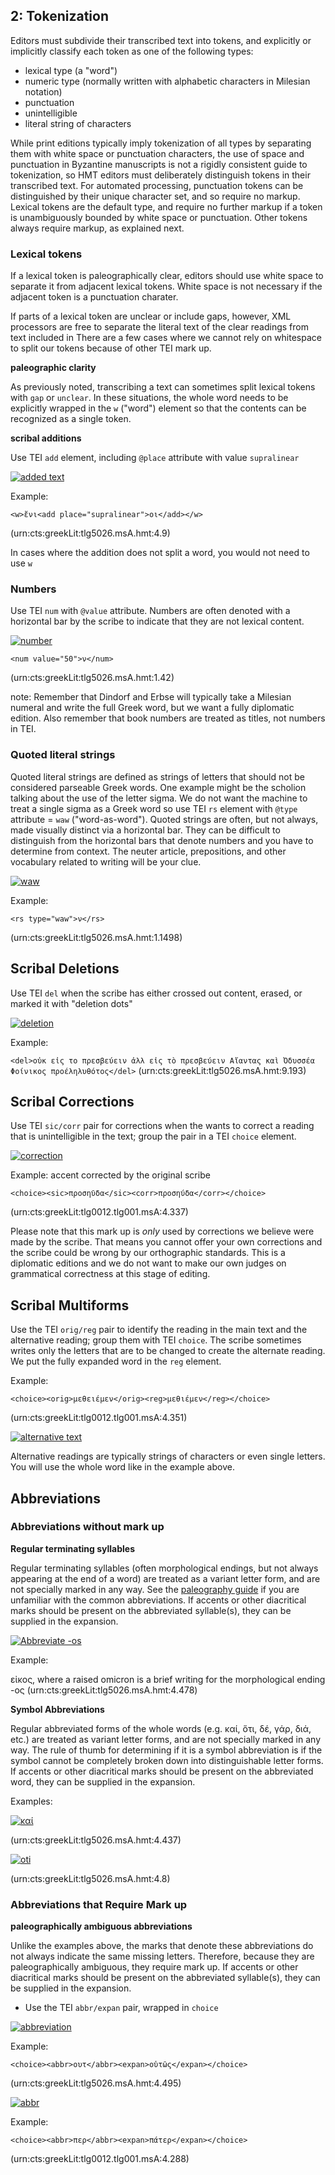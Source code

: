 ## 2: Tokenization

Editors must subdivide their transcribed text into tokens, and explicitly or implicitly classify each token as one of the following types:

-   lexical type (a "word")
-   numeric type (normally written with alphabetic characters in Milesian notation)
-   punctuation
-   unintelligible
-   literal string of characters

While print editions typically imply tokenization of all types by separating them with white space or punctuation characters, the use of space and punctuation in Byzantine manuscripts is not a rigidly consistent guide to tokenization, so HMT editors must deliberately distinguish tokens in their transcribed text.  For automated processing, punctuation tokens can be distinguished by their unique character set, and so require no markup.  Lexical tokens are the default type, and require no further markup if a token is unambiguously bounded by white space or punctuation.  Other tokens always require markup, as explained next.

### Lexical tokens

If a lexical token is paleographically clear, editors should use white space to separate it from adjacent lexical tokens.  White space is not necessary if the adjacent token is a punctuation charater.

If parts of a lexical token are unclear or include gaps, however, XML processors are free to separate the literal text of the clear readings from text included in
There are a few cases where we cannot rely on whitespace to split our tokens because of other TEI mark up.

**paleographic clarity**

As previously noted, transcribing a text can sometimes split lexical tokens with `gap` or `unclear`. In these situations, the whole word needs to be explicitly wrapped in the `w` ("word") element so that the contents can be recognized as a single token.



**scribal additions**

Use TEI `add` element, including `@place` attribute with value `supralinear`

[![added text][added]][103]

Example:

`<w>ἔνι<add place="supralinear">οι</add></w>`

(urn:cts:greekLit:tlg5026.msA.hmt:4.9)

[103]: http://www.homermultitext.org/hmt-digital/images?request=GetIIPMooViewer&urn=urn:cite:hmt:vaimg.VA051RN-0052@0.5045,0.7325,0.031,0.021

[added]: http://www.homermultitext.org/iipsrv?OBJ=IIP,1.0&FIF=/project/homer/pyramidal/VenA/VA051RN-0052.tif&RGN=0.5045,0.7325,0.031,0.021&WID=100&CVT=JPEG

In cases where the addition does not split a word, you would not need to use `w`




### Numbers

Use TEI `num` with `@value` attribute. Numbers are often denoted with a horizontal bar by the scribe to indicate that they are not lexical content.

[![number][number]][602]

`<num value="50">ν</num>`

(urn:cts:greekLit:tlg5026.msA.hmt:1.42)

[number]: http://www.homermultitext.org/iipsrv?OBJ=IIP,1.0&FIF=/project/homer/pyramidal/VenA/VA012VN-0514.tif&RGN=0.838,0.7543,0.018,0.0195&WID=100&CVT=JPEG

[602]: http://www.homermultitext.org/hmt-digital/images?request=GetIIPMooViewer&urn=urn:cite:hmt:vaimg.VA012VN-0514@0.838,0.7543,0.018,0.0195

note: Remember that Dindorf and Erbse will typically take a Milesian numeral and write the full Greek word, but we want a fully diplomatic edition. Also remember that book numbers are treated as titles, not numbers in TEI.



### Quoted literal strings

Quoted literal strings are defined as strings of letters that should not be considered parseable Greek words. One example might be the scholion talking about the use of the letter sigma. We do not want the machine to treat a single sigma as a Greek word so use TEI `rs` element with `@type` attribute = `waw` ("word-as-word"). Quoted strings are often, but not always, made visually distinct via a horizontal bar. They can be difficult to distinguish from the horizontal bars that denote numbers and you have to determine from context. The neuter article, prepositions, and other vocabulary related to writing will be your clue.

[![waw][waw]][300]

Example:

`<rs type="waw">ν</rs>`

(urn:cts:greekLit:tlg5026.msA.hmt:1.1498)

[waw]: http://www.homermultitext.org/iipsrv?OBJ=IIP,1.0&FIF=/project/homer/pyramidal/VenA/VA024RN-0025.tif&RGN=0.697,0.1548,0.018,0.0195&WID=100&CVT=JPEG

[300]: http://www.homermultitext.org/hmt-digital/images?request=GetIIPMooViewer&urn=urn:cite:hmt:vaimg.VA024RN-0025@0.697,0.1548,0.018,0.0195



## Scribal Deletions

Use TEI `del` when the scribe has either crossed out content, erased, or marked it with "deletion dots"

[![deletion][deletion]][102]

Example:

`<del>οὐκ εἰς το πρεσβεύειν ἀλλ εἰς τὸ πρεσβεύειν Αἴαντας καὶ Ὀδυσσέα Φοίνικος προέληλυθότος</del>` (urn:cts:greekLit:tlg5026.msA.hmt:9.193)

[deletion]: http://www.homermultitext.org/iipsrv?OBJ=IIP,1.0&FIF=/project/homer/pyramidal/VenA/VA115RN-0287.tif&RGN=0.233,0.7521,0.453,0.027&WID=100&CVT=JPEG

[102]: http://www.homermultitext.org/hmt-digital/images?request=GetIIPMooViewer&urn=urn:cite:hmt:vaimg.VA115RN-0287@0.233,0.7521,0.453,0.027




## Scribal Corrections

Use TEI `sic/corr` pair for corrections when the wants to correct a reading that is unintelligible in the text;  group the pair in a TEI `choice` element.

[![correction][corr]][105]


Example: accent corrected by the original scribe

`<choice><sic>προσηῦδα</sic><corr>προσηύδα</corr></choice>`

(urn:cts:greekLit:tlg0012.tlg001.msA:4.337)

[corr]: http://www.homermultitext.org/iipsrv?OBJ=IIP,1.0&FIF=/project/homer/pyramidal/VenA/VA058RN-0059.tif&RGN=0.5245,0.275,0.0871,0.0308&WID=100&CVT=JPEG

[105]: http://www.homermultitext.org/hmt-digital/images?request=GetIIPMooViewer&urn=urn:cite:hmt:vaimg.VA058RN-0059@0.5245,0.275,0.0871,0.0308

Please note that this mark up is *only* used by corrections we believe were made by the scribe. That means you cannot offer your own corrections and the scribe could be wrong by our orthographic standards. This is a diplomatic editions and we do not want to make our own judges on grammatical correctness at this stage of editing.


## Scribal Multiforms

Use the TEI `orig/reg` pair to identify the reading in the main text and the alternative reading; group them with TEI `choice`.  The  scribe sometimes writes only the letters that are to be changed to create the alternate reading.  We put the fully expanded word in the `reg` element.

Example:

`<choice><orig>μεθειέμεν</orig><reg>μεθιέμεν</reg></choice>`

(urn:cts:greekLit:tlg0012.tlg001.msA:4.351)


[![alternative text][alt]][104]

[alt]: http://www.homermultitext.org/iipsrv?OBJ=IIP,1.0&FIF=/project/homer/pyramidal/VenA/VA058RN-0059.tif&RGN=0.3844,0.5364,0.1021,0.0293&WID=100&CVT=JPEG


[104]: http://www.homermultitext.org/hmt-digital/images?request=GetIIPMooViewer&urn=urn:cite:hmt:vaimg.VA058RN-0059@0.3844,0.5364,0.1021,0.0293

Alternative readings are typically strings of characters or even single letters. You will use the whole word like in the example above.

## Abbreviations

### Abbreviations without mark up

**Regular terminating syllables**

Regular terminating syllables (often morphological endings, but not always appearing at the end of a word) are treated as a variant letter form, and are not specially marked in any way. See the [paleography guide](http://homermultitext.github.io/hmt-docs/palguide.pdf) if you are unfamiliar with the common abbreviations. If accents or other diacritical marks should be present on the abbreviated syllable(s), they can be supplied in the expansion.

[![Abbreviate -os][os]][106]

Example:

εἰκος, where a raised omicron is a brief writing for the morphological ending -ος (urn:cts:greekLit:tlg5026.msA.hmt:4.478)

[106]:  http://www.homermultitext.org/hmt-digital/images?request=GetIIPMooViewer&urn=urn:cite:hmt:vaimg.VA057RN-0058@0.7755,0.4663,0.0263,0.0159

[os]: http://www.homermultitext.org/iipsrv?OBJ=IIP,1.0&FIF=/project/homer/pyramidal/VenA/VA057RN-0058.tif&RGN=0.7755,0.4663,0.0263,0.0159&WID=100&CVT=JPEG

**Symbol Abbreviations**

Regular abbreviated forms of the whole words (e.g. καί, ὅτι, δέ, γάρ, διά, etc.) are treated as variant letter forms, and are not specially marked in any way. The rule of thumb for determining if it is a symbol abbreviation is if the symbol cannot be completely broken down into distinguishable letter forms. If accents or other diacritical marks should be present on the abbreviated word, they can be supplied in the expansion.

Examples:

[![καί][kai]][107]

(urn:cts:greekLit:tlg5026.msA.hmt:4.437)

[![oti][oti]][108]

(urn:cts:greekLit:tlg5026.msA.hmt:4.8)

[oti]: http://www.homermultitext.org/iipsrv?OBJ=IIP,1.0&FIF=/project/homer/pyramidal/VenA/VA051RN-0052.tif&RGN=0.6517,0.4711,0.02,0.0158&WID=100&CVT=JPEG

[kai]: http://www.homermultitext.org/iipsrv?OBJ=IIP,1.0&FIF=/project/homer/pyramidal/VenA/VA056RN-0057.tif&RGN=0.621,0.5696,0.0152,0.0137&WID=100&CVT=JPEG

[107]: http://www.homermultitext.org/hmt-digital/images?request=GetIIPMooViewer&urn=urn:cite:hmt:vaimg.VA056RN-0057@0.621,0.5696,0.0152,0.0137

[108]: http://www.homermultitext.org/hmt-digital/images?request=GetIIPMooViewer&urn=urn:cite:hmt:vaimg.VA051RN-0052@0.6517,0.4711,0.02,0.0158


### Abbreviations that Require Mark up

**paleographically ambiguous abbreviations**

Unlike the examples above, the marks that denote these abbreviations do not always indicate the same missing letters. Therefore, because they are paleographically ambiguous, they require mark up. If accents or other diacritical marks should be present on the abbreviated syllable(s), they can be supplied in the expansion.

-   Use the TEI `abbr/expan` pair, wrapped in `choice`

[![abbreviation][houtos]][109]

Example:

`<choice><abbr>ουτ</abbr><expan>οὑτῶς</expan></choice>`

(urn:cts:greekLit:tlg5026.msA.hmt:4.495)

[109]: http://www.homermultitext.org/hmt-digital/images?request=GetIIPMooViewer&urn=urn:cite:hmt:vaimg.VA057RN-0058@0.453,0.7399,0.0224,0.0135

[houtos]: http://www.homermultitext.org/iipsrv?OBJ=IIP,1.0&FIF=/project/homer/pyramidal/VenA/VA057RN-0058.tif&RGN=0.453,0.7399,0.0224,0.0135&WID=100&CVT=JPEG

[![abbr][pater]][110]

Example:

`<choice><abbr>περ</abbr><expan>πάτερ</expan></choice>`

(urn:cts:greekLit:tlg0012.tlg001.msA:4.288)

[pater]: http://www.homermultitext.org/iipsrv?OBJ=IIP,1.0&FIF=/project/homer/pyramidal/VenA/VA057RN-0058.tif&RGN=0.3183,0.293,0.045,0.024&WID=100&CVT=JPEG

[110]: http://www.homermultitext.org/hmt-digital/images?request=GetIIPMooViewer&urn=urn:cite:hmt:vaimg.VA057RN-0058@0.3183,0.293,0.045,0.024
